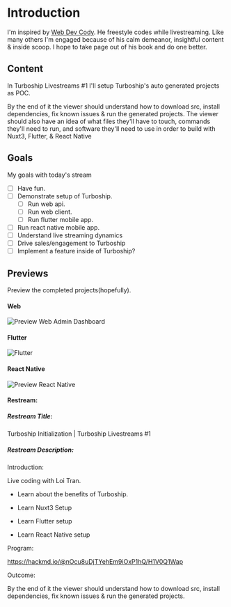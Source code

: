 # Introduction

I'm inspired by [Web Dev Cody](https://www.youtube.com/@WebDevCody).
He freestyle codes while livestreaming.
Like many others I'm engaged because of his calm demeanor, insightful content & inside scoop.
I hope to take page out of his book and do one better.
## Content

In Turboship Livestreams #1 I'll setup Turboship's auto generated projects as POC.

By the end of it the viewer should understand how to download src, install dependencies, fix known issues & run the generated projects.
The viewer should also have an idea of what files they'll have to touch, commands they'll need to run, and software they'll need to use in order to build with Nuxt3, Flutter, & React Native
## Goals
My goals with today's stream
- [ ] Have fun.
- [ ] Demonstrate setup of Turboship.
	- [ ] Run web api.
	- [ ] Run web client.
	- [ ] Run flutter mobile app.
- [ ] Run react native mobile app.
- [ ] Understand live streaming dynamics
- [ ] Drive sales/engagement to Turboship
- [ ] Implement a feature inside of Turboship?
## Previews
Preview the completed projects(hopefully).
#### Web

![Preview Web Admin Dashboard](https://storage.googleapis.com/turboship-dev-alpha/TS%20-%20Demo%20Setup%20Web.gif)

  

#### Flutter

![Flutter](https://storage.googleapis.com/turboship-dev-alpha/TS%20-%20Demo%20Setup%20Flutter%20.gif)

  

#### React Native

![Preview React Native](https://storage.googleapis.com/turboship-dev-alpha/TS%20-%20Demo%20Setup%20React%20Native.gif)

  
  

#### Restream:

##### Restream Title:

Turboship Initialization | Turboship Livestreams #1

  

##### Restream Description:

Introduction:

Live coding with Loi Tran.

- Learn about the benefits of Turboship.

- Learn Nuxt3 Setup

- Learn Flutter setup

- Learn React Native setup

  

Program:

https://hackmd.io/@nOcu8uDjTYehEm9iOxP1hQ/H1V0Q1Wap

  

Outcome:

By the end of it the viewer should understand how to download src, install dependencies, fix known issues & run the generated projects.